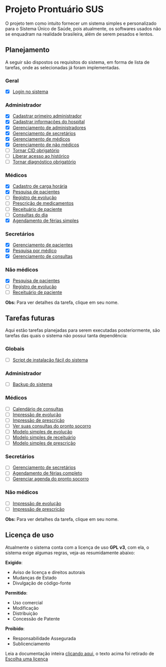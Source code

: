 # Projeto Prontuário SUS

O projeto tem como intuito fornecer um sistema simples e personalizado para o Sistema Único de Saúde, pois atualmente, os softwares usados não se enquadram na realidade brasileira, além de serem pesados e lentos.

## Planejamento

A seguir são dispostos os requisitos do sistema, em forma de lista de tarefas, onde as selecionadas já foram implementadas.

### Geral

- [x] [Login no sistema](./planejamento/login.md)

### Administrador

- [x] [Cadastrar primeiro administrador](./planejamento/primeiro-adm.md)
- [x] [Cadastrar informações do hospital](./planejamento/info-hospital.md)
- [x] [Gerenciamento de administradores](./planejamento/gerencia-admin.md)
- [x] [Gerenciamento de secretários](./planejamento/gerencia-secretarios.md)
- [x] [Gerenciamento de médicos](./planejamento/gerencia-medicos.md)
- [x] [Gerenciamento de não médicos](./planejamento/gerencia-nao-medicos.md)
- [ ] [Tornar CID obrigatório](./planejamento/cid-obrigatorio.md)
- [ ] [Liberar acesso ao histórico](./planejamento/acesso-historico.md)
- [ ] [Tornar diagnóstico obrigatório](./planejamento/diagnostico-obrigatorio.md)

### Médicos

- [x] [Cadastro de carga horária](./planejamento/gerencia-horario.md)
- [x] [Pesquisa de pacientes](./planejamento/pesquisa-pacientes.md)
- [ ] [Registro de evolução](./planejamento/registro-evolucao.md)
- [ ] [Prescrição de medicamentos](./planejamento/prescricao.md)
- [ ] [Receituário de paciente](./planejamento/receituario-paciente.md)
- [ ] [Consultas do dia](./planejamento/consultas-dia.md)
- [x] [Agendamento de férias simples](./planejamento/gerencia-ferias-simples.md)

### Secretários

- [x] [Gerenciamento de pacientes](./planejamento/gerencia-pacientes.md)
- [x] [Pesquisa por médico](./planejamento/pesquisa-medico.md)
- [x] [Gerenciamento de consultas](./planejamento/gerencia-consultas.md)

### Não médicos

- [x] [Pesquisa de pacientes](./planejamento/pesquisa-pacientes.md)
- [ ] [Registro de evolução](./planejamento/registro-evolucao.md)
- [ ] [Receituário de paciente](./planejamento/receituario-paciente.md)

**Obs:** Para ver detalhes da tarefa, clique em seu nome.

## Tarefas futuras

Aqui estão tarefas planejadas para serem executadas posteriormente, são tarefas das quais o sistema não possui tanta dependência:

### Globais

- [ ] [Script de instalação fácil do sistema](./planejamento/script-instalacao.md)

### Administrador

- [ ] [Backup do sistema](./planejamento/backup.md)

### Médicos

- [ ] [Calendário de consultas](./planejamento/calendario-consultas.md)
- [ ] [Impressão de evolução](./planejamento/impressao-evolucao.md)
- [ ] [Impressão de prescrição](./planejamento/impressao-prescricao.md)
- [ ] [Ver suas consultas do pronto socorro](./planejamento/consultas-pronto-socorro.md)
- [ ] [Modelo simples de evolução](./planejamento/modelo-evolucao.md)
- [ ] [Modelo simples de receituário](./planejamento/modelo-receituario.md)
- [ ] [Modelo simples de prescrição](./planejamento/modelo-prescricao.md)

### Secretários

- [ ] [Gerenciamento de secretários](./planejamento/gerencia-secretarios.md)
- [ ] [Agendamento de férias completo](./planejamento/gerencia-ferias.md)
- [ ] [Gerenciar agenda do pronto socorro](./planejamento/gerencia-pronto-socorro.md)

### Não médicos

- [ ] [Impressão de evolução](./planejamento/impressao-evolucao.md)
- [ ] [Impressão de prescrição](./planejamento/impressao-prescricao.md)

**Obs:** Para ver detalhes da tarefa, clique em seu nome.

## Licença de uso

Atualmente o sistema conta com a licença de uso **GPL v3**, com ela, o sistema exige algumas regras, veja-as resumidamente abaixo:

**Exigido**:

* Aviso de licença e direitos autorais
* Mudanças de Estado
* Divulgação de código-fonte

**Permitido**:

* Uso comercial
* Modificação
* Distribuição
* Concessão de Patente

**Proibido**:

* Responsabilidade Assegurada
* Sublicenciamento

Leia a documentação inteira [clicando aqui](./LICENSE.txt), o texto acima foi retirado de [Escolha uma licença](http://escolhaumalicenca.com.br/licencas/gpl-v3/#)